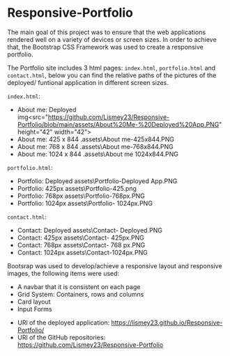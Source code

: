 # Responsive-Portfolio

The main goal of this project was to ensure that the web applications rendered well on a variety of devices or screen sizes. In order to achieve that, the Bootstrap CSS Framework was used to create a responsive portfolio.

The Portfolio site includes 3 html pages: `index.html`, `portfolio.html` and `contact.html`, below you can find the relative paths of the pictures of the deployed/ funtional application in different screen sizes.
 
 `index.html`:
 - About me: Deployed       img<src="https://github.com/Lismey23/Responsive-Portfolio/blob/main/assets/About%20Me-%20Deployed%20App.PNG" height="42" width="42">
 - About me: 425 x 844      .assets\About me-425x844.PNG
 - About me: 768 x 844      .assets\About me-768x844.PNG
 - About me: 1024 x 844     .assets\About me 1024x844.PNG

`portfolio.html`:
 - Portfolio: Deployed      assets\Portfolio-Deployed App.PNG
 - Portfolio: 425px         assets\Portfolio-425.png
 - Portfolio: 768px         assets\Portfolio-768px.PNG
- Portfolio: 1024px        assets\Portfolio- 1024px.PNG

 `contact.html`:
 - Contact: Deployed       assets\Contact- Deployed.PNG
 - Contact: 425px          assets\Contact- 425px.PNG
 - Contact: 768px          assets\Contact- 768 px.PNG
 - Contact: 1024px         assets\Contact-1024px.PNG


Bootsrap was used to develop/achieve a responsive layout and responsive images, the following items were used:
- A navbar that it is consistent on each page
- Grid System: Containers, rows and columns
- Card layout
- Input Forms


* URl of the deployed application: https://lismey23.github.io/Responsive-Portfolio/
* URl of the GitHub repositories: https://github.com/Lismey23/Responsive-Portfolio 



